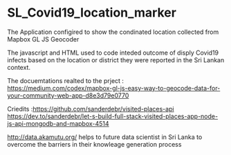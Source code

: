 # SL_Covid19_location_marker
 The Application configired to show the condinated location collected from Mapbox GL JS Geocoder
 
 The javascript and HTML used to code inteded outcome of disply Covid19 infects based on the location or district they were reported in the Sri Lankan context.
 
 The docuemtations realted to the prject : https://medium.com/codex/mapbox-gl-js-easy-way-to-geocode-data-for-your-community-web-app-d8e3d79e0770

Criedits :https://github.com/sanderdebr/visited-places-api
https://dev.to/sanderdebr/let-s-build-full-stack-visited-places-app-node-js-api-mongodb-and-mapbox-4514

http://data.akamutu.org/ helps to future data scientist in Sri Lanka to overcome the barriers in their knowleage generation process 
